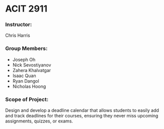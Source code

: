 # ACIT 2911

### Instructor:
Chris Harris 

### Group Members: 
- Joseph Oh
- Nick Sevostiyanov 
- Zahera Khalvatgar
- Isaac Quan
- Ryan Dangol
- Nicholas Hoong

### Scope of Project: 
Design and develop a deadline calendar that allows students to easily add and track deadlines for their courses, ensuring they never miss upcoming assignments, quizzes, or exams.